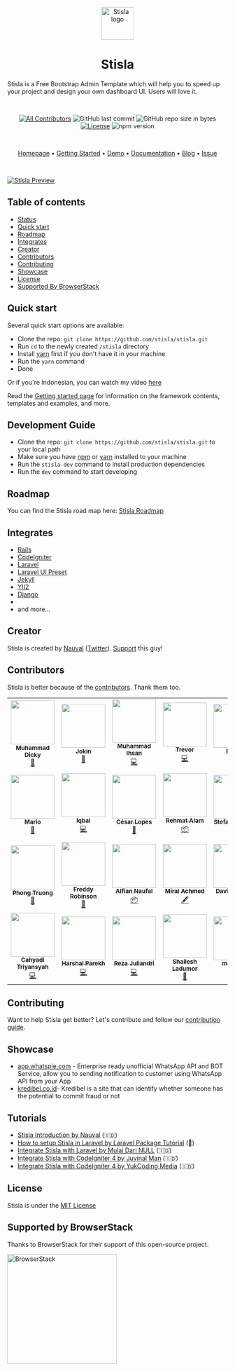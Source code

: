 <p align="center">
  <a href="https://getstisla.com">
    <img src="https://avatars2.githubusercontent.com/u/45754626?s=75&v=4" alt="Stisla logo" width="75" height="75">
  </a>
</p>

<h1 align="center">Stisla</h1>

<p>
  Stisla is a Free Bootstrap Admin Template which will help you to speed up your project and design your own dashboard UI. Users will love it.
</p>
<br>
<span align="center">

[![All Contributors](https://img.shields.io/badge/all_contributors-22-orange.svg?style=flat-square)](#contributors-)
![GitHub last commit](https://img.shields.io/github/last-commit/stisla/stisla.svg)
![GitHub repo size in bytes](https://img.shields.io/github/repo-size/badges/shields.svg)
[![License](https://img.shields.io/github/license/stisla/stisla.svg)](LICENSE)
![npm version](https://badge.fury.io/js/yarn.svg)

</span>

<br>

<p align="center">
  <a href="https://getstisla.com">Homepage</a>
  •
  <a href="https://getstisla.com/getting-started">Getting Started</a>
  •
  <a href="https://demo.getstisla.com" target="_new">Demo</a>
  •
  <a href="https://getstisla.com/docs">Documentation</a>
  •
  <a href="https://getstisla.com/blog">Blog</a>
  •
  <a href="https://getstisla.com/support">Issue</a>
</p>

<br>

[![Stisla Preview](https://camo.githubusercontent.com/2135e0f6544a7286a3412cdc3df32d47fc91b045/68747470733a2f2f692e6962622e636f2f3674646d6358302f323031382d31312d31312d31352d33352d676574737469736c612d636f6d2e706e67)](https://getstisla.com)


## Table of contents

- [Status](#status)
- [Quick start](#quick-start)
- [Roadmap](#roadmap)
- [Integrates](#integrates)
- [Creator](#creator)
- [Contributors](#contributors)
- [Contributing](#contributing)
- [Showcase](#showcase)
- [License](#license)
- [Supported By BrowserStack](#supported-by-browserstack)


## Quick start

Several quick start options are available:

- Clone the repo: `git clone https://github.com/stisla/stisla.git`
- Run `cd` to the newly created `/stisla` directory
- Install [yarn](https://yarnpkg.com) first if you don't have it in your machine
- Run the `yarn` command
- Done

Or if you're Indonesian, you can watch my video [here](https://www.youtube.com/watch?v=dvnqtOUvGFc)

Read the [Getting started page](https://getstisla.com/docs) for information on the framework contents, templates and examples, and more.

## Development Guide
- Clone the repo: `git clone https://github.com/stisla/stisla.git` to your local path
- Make sure you have [npm](https://www.npmjs.com) or [yarn](https://yarnpkg.com) installed to your machine
- Run the `stisla-dev` command to install production dependencies
- Run the `dev` command to start developing

## Roadmap
You can find the Stisla road map here: [Stisla Roadmap](https://trello.com/b/M8TMnehE/stisla-roadmap)


## Integrates
- [Rails](https://github.com/SunDi3yansyah/stisla-rails)
- [CodeIgniter](https://github.com/KhidirDotID/stisla-codeigniter)
- [Laravel](https://github.com/rehmatworks/stisla-laravel)
- [Laravel UI Preset](https://github.com/poteto-dev/laravel-ui-stisla)
- [Jekyll](https://github.com/SunDi3yansyah/stisla-jekyll)
- [YII2](https://github.com/piantgrunger/yii2-stisla)
- [Django](https://github.com/bimbims125/stisla-django.git)
- 
- and more...

## Creator
Stisla is created by [Nauval](http://nauv.al) ([Twitter](https://twitter.com/mhdnauvalazhar)). [Support](https://www.buymeacoffee.com/mhd) this guy!

## Contributors
Stisla is better because of the [contributors](https://github.com/stisla/stisla/graphs/contributors). Thank them too.

<!-- ALL-CONTRIBUTORS-LIST:START - Do not remove or modify this section -->
<!-- prettier-ignore-start -->
<!-- markdownlint-disable -->
<table>
  <tr>
    <td align="center"><a href="https://github.com/muhammaddicky"><img src="https://avatars0.githubusercontent.com/u/25713287?v=4" width="100px;" alt=""/><br /><sub><b>Muhammad Dicky</b></sub></a><br /><a href="#design-muhammaddicky" title="Design">🎨</a></td>
    <td align="center"><a href="http://weibo.com/jkweiyi"><img src="https://avatars1.githubusercontent.com/u/16080182?v=4" width="100px;" alt=""/><br /><sub><b>Jokin</b></sub></a><br /><a href="#design-jokin1999" title="Design">🎨</a></td>
    <td align="center"><a href="http://www.barndev.com"><img src="https://avatars2.githubusercontent.com/u/10700286?v=4" width="100px;" alt=""/><br /><sub><b>Muhammad Ihsan</b></sub></a><br /><a href="https://github.com/stisla/stisla/commits?author=muhammad-ihsan" title="Code">💻</a></td>
    <td align="center"><a href="https://github.com/dubnm"><img src="https://avatars3.githubusercontent.com/u/3620552?v=4" width="100px;" alt=""/><br /><sub><b>Trevor</b></sub></a><br /><a href="https://github.com/stisla/stisla/commits?author=dubnm" title="Code">💻</a></td>
    <td align="center"><a href="https://github.com/ranzeplay"><img src="https://avatars3.githubusercontent.com/u/43675876?v=4" width="100px;" alt=""/><br /><sub><b>Play_D</b></sub></a><br /><a href="https://github.com/stisla/stisla/commits?author=ranzeplay" title="Documentation">📖</a></td>
    <td align="center"><a href="https://rizkyhidayat.id"><img src="https://avatars0.githubusercontent.com/u/25103643?v=4" width="100px;" alt=""/><br /><sub><b>rizkyyangpalsu</b></sub></a><br /><a href="#platform-rizkyyangpalsu" title="Packaging/porting to new platform">📦</a></td>
    <td align="center"><a href="https://tackeyy.com/"><img src="https://avatars3.githubusercontent.com/u/8916877?v=4" width="100px;" alt=""/><br /><sub><b>Yusuke Takita</b></sub></a><br /><a href="https://github.com/stisla/stisla/commits?author=tackeyy" title="Code">💻</a></td>
  </tr>
  <tr>
    <td align="center"><a href="https://github.com/mariocalin"><img src="https://avatars0.githubusercontent.com/u/16624614?v=4" width="100px;" alt=""/><br /><sub><b>Mario</b></sub></a><br /><a href="#design-mariocalin" title="Design">🎨</a></td>
    <td align="center"><a href="http://iqbalaqaba.github.io"><img src="https://avatars3.githubusercontent.com/u/20835372?v=4" width="100px;" alt=""/><br /><sub><b>Iqbal</b></sub></a><br /><a href="https://github.com/stisla/stisla/commits?author=iqbalaqaba" title="Code">💻</a></td>
    <td align="center"><a href="https://github.com/cesarlopes"><img src="https://avatars0.githubusercontent.com/u/1175019?v=4" width="100px;" alt=""/><br /><sub><b>César Lopes</b></sub></a><br /><a href="#design-cesarlopes" title="Design">🎨</a></td>
    <td align="center"><a href="https://rehmat.works"><img src="https://avatars2.githubusercontent.com/u/23554187?v=4" width="100px;" alt=""/><br /><sub><b>Rehmat Alam</b></sub></a><br /><a href="#platform-rehmatworks" title="Packaging/porting to new platform">📦</a></td>
    <td align="center"><a href="https://github.com/stefanturcanu"><img src="https://avatars0.githubusercontent.com/u/6572745?v=4" width="100px;" alt=""/><br /><sub><b>Stefan Turcanu</b></sub></a><br /><a href="https://github.com/stisla/stisla/commits?author=stefanturcanu" title="Documentation">📖</a></td>
    <td align="center"><a href="https://github.com/mehmetmenengec"><img src="https://avatars2.githubusercontent.com/u/8948335?v=4" width="100px;" alt=""/><br /><sub><b>Mehmet MENENGEÇ</b></sub></a><br /><a href="#design-mehmetmenengec" title="Design">🎨</a></td>
    <td align="center"><a href="https://github.com/lkloon123"><img src="https://avatars2.githubusercontent.com/u/21114981?v=4" width="100px;" alt=""/><br /><sub><b>NeoSon</b></sub></a><br /><a href="#design-lkloon123" title="Design">🎨</a></td>
  </tr>
  <tr>
    <td align="center"><a href="https://github.com/jenkijo"><img src="https://avatars1.githubusercontent.com/u/32048650?v=4" width="100px;" alt=""/><br /><sub><b>Phong Truong</b></sub></a><br /><a href="#design-jenkijo" title="Design">🎨</a></td>
    <td align="center"><a href="https://github.com/frobinsonj"><img src="https://avatars3.githubusercontent.com/u/16726902?v=4" width="100px;" alt=""/><br /><sub><b>Freddy Robinson</b></sub></a><br /><a href="#design-frobinsonj" title="Design">🎨</a></td>
    <td align="center"><a href="https://alfiannaufal.com"><img src="https://avatars1.githubusercontent.com/u/15101734?v=4" width="100px;" alt=""/><br /><sub><b>Alfian Naufal</b></sub></a><br /><a href="#platform-piantgrunger" title="Packaging/porting to new platform">📦</a></td>
    <td align="center"><a href="http://achmiral.id"><img src="https://avatars0.githubusercontent.com/u/10906059?v=4" width="100px;" alt=""/><br /><sub><b>Miral Achmed</b></sub></a><br /><a href="#content-achmiral" title="Content">🖋</a></td>
    <td align="center"><a href="http://david.polynar.hu"><img src="https://avatars1.githubusercontent.com/u/1795922?v=4" width="100px;" alt=""/><br /><sub><b>David Polynar</b></sub></a><br /><a href="https://github.com/stisla/stisla/commits?author=polynar" title="Code">💻</a></td>
    <td align="center"><a href="http://tarhche.ir"><img src="https://avatars3.githubusercontent.com/u/6291970?v=4" width="100px;" alt=""/><br /><sub><b>mahdikhanzadi</b></sub></a><br /><a href="https://github.com/stisla/stisla/commits?author=khanzadimahdi" title="Code">💻</a></td>
    <td align="center"><a href="https://medium.com/omarelgabrys-blog/"><img src="https://avatars3.githubusercontent.com/u/9262504?v=4" width="100px;" alt=""/><br /><sub><b>OMAR ELGABRY</b></sub></a><br /><a href="https://github.com/stisla/stisla/commits?author=OmarElGabry" title="Code">💻</a></td>
  </tr>
  <tr>
    <td align="center"><a href="https://sundi3yansyah.com"><img src="https://avatars2.githubusercontent.com/u/3952281?v=4" width="100px;" alt=""/><br /><sub><b>Cahyadi Triyansyah</b></sub></a><br /><a href="https://github.com/stisla/stisla/commits?author=SunDi3yansyah" title="Code">💻</a></td>
    <td align="center"><a href="https://harshal.one"><img src="https://avatars0.githubusercontent.com/u/20720521?s=460&v=4" width="100px;" alt=""/><br /><sub><b>Harshal Parekh</b></sub></a><br /><a href="https://github.com/stisla/stisla/commits?author=Harshal96" title="Code">💻</a></td>
    <td align="center"><a href="https://github.com/ppabcd"><img src="https://avatars0.githubusercontent.com/u/7419422?s=460&u=a8afa0f92608d126296e79f2ff0314a8fc794fd1&v=4" width="100px;" alt=""/><br /><sub><b>Reza Juliandri</b></sub></a><br /><a href="https://github.com/stisla/stisla/commits?author=ppabcd" title="Code">💻</a></td>
    <td align="center"><a href="https://github.com/shailesh-ladumor"><img src=https://avatars.githubusercontent.com/u/16555999?v=4" width="100px;" alt=""/><br /><sub><b>Shailesh Ladumor </b></sub></a><br /><a href="https://github.com/stisla/stisla/commits?author=shailesh-ladumor" title="Documentation">📖</a></td>
    <td align="center"><a href="https://github.com/masif088"><img src=https://avatars.githubusercontent.com/u/43848973?v=4" width="100px;" alt=""/><br /><sub><b>masif088</b></sub></a><br /><a href="https://github.com/stisla/stisla/commits?author=masif088" title="Code">💻</a></td>
    <td align="center"><a href="https://github.com/BlazerYoo"><img src=https://avatars.githubusercontent.com/u/69565038?v=4" width="100px;" alt=""/><br /><sub><b>Boaz Yoo</b></sub></a><br /><a href="https://github.com/stisla/stisla/commits?author=BlazerYoo" title="Code">💻</a></td>
  </tr>
</table>

<!-- markdownlint-enable -->
<!-- prettier-ignore-end -->
<!-- ALL-CONTRIBUTORS-LIST:END -->

## Contributing
Want to help Stisla get better? Let's contribute and follow our [contribution guide](https://github.com/stisla/stisla/blob/master/CONTRIBUTING.md).

## Showcase

- [app.whatspie.com](https://app.whatspie.com) - Enterprise ready unofficial WhatsApp API and BOT Service, allow you to sending notification to customer using WhatsApp API from your App
- [kredibel.co.id](https://kredibel.co.id)- Kredibel is a site that can identify whether someone has the potential to commit fraud or not

## Tutorials
- [Stisla Introduction by Nauval](https://www.youtube.com/watch?v=dvnqtOUvGFc) (🇮🇩)
- [How to setup Stisla in Laravel by Laravel Package Tutorial](https://www.youtube.com/playlist?list=PL0wCC44AhrC14hkSMdczlVaZvnD0WSdGv) (🏴󠁧󠁢󠁥󠁮󠁧󠁿)
- [Integrate Stisla with Laravel by Mulai Dari NULL](https://www.youtube.com/watch?v=4-kdAxALCPc) (🇮🇩)
- [Integrate Stisla with CodeIgniter 4 by Juvinal Man](https://www.youtube.com/watch?v=np4LsQNcJbg) (🇮🇩)
- [Integrate Stisla with CodeIgniter 4 by YukCoding Media](https://www.youtube.com/watch?v=Kre5kJIufhw) (🇮🇩)

## License
Stisla is under the [MIT License](LICENSE)

## Supported by BrowserStack
Thanks to BrowserStack for their support of this open-source project.

<a href="https://www.browserstack.com">
  <img src="https://getstisla.com/svg/Browserstack-logo.svg" alt="BrowserStack" width="250">
</a>
